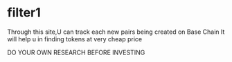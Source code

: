 # filter1

Through this site,U can track each new pairs being created on Base Chain
It will help u in finding tokens at very cheap price


DO YOUR OWN RESEARCH BEFORE INVESTING
